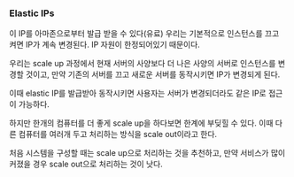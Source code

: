 ### Elastic IPs
이 IP를 아마존으로부터 발급 받을 수 있다(유료)
우리는 기본적으로 인스턴스를 끄고 켜면 IP가 계속 변경된다. IP 자원이 한정되어있기 때문이다. 

우리는 scale up 과정에서 현재 서버의 사양보다 더 나은 사양의 서버로 인스턴스를 변경할 것이고, 만약 기존의 서버를 끄고 새로운 서버를 동작시키면 IP가 변경되게 된다.

이때 elastic IP를 발급받아 동작시키면  사용자는 서버가 변경되더라도 같은 IP로 접근이 가능하다.

하지만 한개의 컴퓨터를 더 좋게 scale up을 하다보면 한계에 부딪힐 수 있다. 이때 다른 컴퓨터를 여러개 두고 처리하는 방식을 scale out이라고 한다.

처음 시스템을 구성할 때는 scale up으로 처리하는 것을 추천하고, 만약 서비스가 많이 커졌을 경우 scale out으로 처리하는 것이 낫다.
